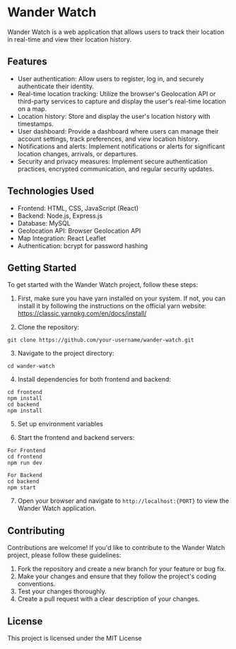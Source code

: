 # Wander Watch

Wander Watch is a web application that allows users to track their location in real-time and view their location history.

## Features

- User authentication: Allow users to register, log in, and securely authenticate their identity.
- Real-time location tracking: Utilize the browser's Geolocation API or third-party services to capture and display the user's real-time location on a map.
- Location history: Store and display the user's location history with timestamps.
- User dashboard: Provide a dashboard where users can manage their account settings, track preferences, and view location history.
- Notifications and alerts: Implement notifications or alerts for significant location changes, arrivals, or departures.
- Security and privacy measures: Implement secure authentication practices, encrypted communication, and regular security updates.

## Technologies Used

- Frontend: HTML, CSS, JavaScript (React)
- Backend: Node.js, Express.js
- Database: MySQL
- Geolocation API: Browser Geolocation API
- Map Integration: React Leaflet
- Authentication: bcrypt for password hashing
<!-- - Deployment: Heroku, Netlify, or similar services -->

## Getting Started

To get started with the Wander Watch project, follow these steps:

1. First, make sure you have yarn installed on your system. If not, you can install it by following the instructions on the official yarn website: https://classic.yarnpkg.com/en/docs/install/

2. Clone the repository:
```
git clone https://github.com/your-username/wander-watch.git
```

3. Navigate to the project directory:

```
cd wander-watch
```


4. Install dependencies for both frontend and backend:
```
cd frontend
npm install
cd backend
npm install
```
5. Set up environment variables

6. Start the frontend and backend servers:
```
For Frontend
cd frontend
npm run dev
```
```
For Backend
cd backend
npm start
```

7. Open your browser and navigate to `http://localhost:{PORT}` to view the Wander Watch application.

## Contributing

Contributions are welcome! If you'd like to contribute to the Wander Watch project, please follow these guidelines:

1. Fork the repository and create a new branch for your feature or bug fix.
2. Make your changes and ensure that they follow the project's coding conventions.
3. Test your changes thoroughly.
4. Create a pull request with a clear description of your changes.

## License

This project is licensed under the MIT License






